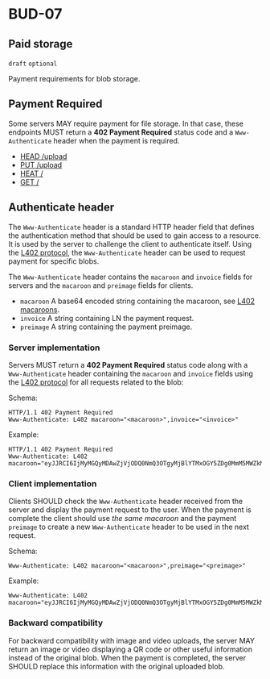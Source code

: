 BUD-07
======

Paid storage
---------------

`draft` `optional`

Payment requirements for blob storage.

## Payment Required

Some servers MAY require payment for file storage. In that case, these endpoints MUST return a **402 Payment Required** status code and a `Www-Authenticate` header when the payment is required.

- [HEAD /upload](./01.md#head-sha256---has-blob)
- [PUT /upload](./02.md#put-upload---upload-blob)
- [HEAT /<sha256>](./01.md#head-sha256---has-blob)
- [GET /<sha256>](./01.md#get-sha256---get-blob)


## Authenticate header

The `Www-Authenticate` header is a standard HTTP header field that defines the authentication method that should be used to gain access to a resource. It is used by the server to challenge the client to authenticate itself. Using the [L402 protocol](https://github.com/lightninglabs/L402), the `Www-Authenticate` header can be used to request payment for specific blobs.

The `Www-Authenticate` header contains the `macaroon` and `invoice` fields for servers and the `macaroon` and `preimage` fields for clients.

- `macaroon` A base64 encoded string containing the macaroon, see [L402 macaroons](https://github.com/lightninglabs/L402/blob/master/macaroons.md).
- `invoice` A string containing LN the payment request.
- `preimage` A string containing the payment preimage. 

### Server implementation

Servers MUST return a **402 Payment Required** status code along with a `Www-Authenticate` header containing the `macaroon` and `invoice` fields using the [L402 protocol](https://github.com/lightninglabs/L402) for all requests related to the blob:

Schema:

```http
HTTP/1.1 402 Payment Required
Www-Authenticate: L402 macaroon="<macaroon>",invoice="<invoice>"
```

Example:

```http
HTTP/1.1 402 Payment Required
Www-Authenticate: L402 macaroon="eyJJRCI6IjMyMGQyMDAwZjVjODQ0NmQ3OTgyMjBlYTMxOGY5ZDg0MmM5MWZkMjYyMTliODZhYWE2ODEzMDBjYjc4YTI2YWEiLCJ2ZXJzaW9uIjoiMCIsInBheW1lbnRfaGFzaCI6IjQzN2Q2YTg1Y2M2ZDQxMzNiYWIzZTEwNWM0NjViZjMzNTQ4ODNjNmVkNzNkZmFhODA3MDQ1ZmIyMTI4MTRmMjYiLCJ0b2tlbl9pZCI6IjExMzIiLCJsb2NhdGlvbiI6Ii9hcGkvdjIvbWVkaWEvNjZiMGU3NzFlYTM0ZDE0MTBkNTM4Nzk3MjQ0NGRiN2RkNjU3OGE5OTBhZDhmMjRjZjFiZTE1OWUwYmVkODdmYy8wNmQwM2FmYzJjZTJkYzY2ODUxMjFmNTFhZjM5ZDUyNjM2OWY5NjgyZTFhOWNiNGRiZGFlZDhlOWI1ZTJiNDI3Lm1wNCIsImNhdmVhdHMiOlsiIl19",invoice="lnbc30n1pnvscg5pp56rft56xqcdamm59epsvmes06ymctq7gjt3nfnu3mjaw6fmfuhweqhp5w48l28v60yvythn6qvnpq0lez54422a042yaw4kq8arvd68a6n7qcqzzsxqyz5vqsp5a5tz8qqf897a2psdh3gc8m72tkpfwf03p8j95tgvkwm0jx97ypqs9qxpqysgqxuv6h48rzmguqkyxdyegrwf2m9890st2mty7z68acvcp9s8ukpx5daja0tdfq4tn2lmt443kua45zh6dzuy90grz02hcfauqx999g4gpf9lqhw"
```

### Client implementation

Clients SHOULD check the `Www-Authenticate` header received from the server and display the payment request to the user. When the payment is complete the client should use *the same macaroon* and the payment `preimage` to create a new `Www-Authenticate` header to be used in the next request.

Schema:

```http
Www-Authenticate: L402 macaroon="<macaroon>",preimage="<preimage>"
```

Example:

```http
Www-Authenticate: L402 macaroon="eyJJRCI6IjMyMGQyMDAwZjVjODQ0NmQ3OTgyMjBlYTMxOGY5ZDg0MmM5MWZkMjYyMTliODZhYWE2ODEzMDBjYjc4YTI2YWEiLCJ2ZXJzaW9uIjoiMCIsInBheW1lbnRfaGFzaCI6IjQzN2Q2YTg1Y2M2ZDQxMzNiYWIzZTEwNWM0NjViZjMzNTQ4ODNjNmVkNzNkZmFhODA3MDQ1ZmIyMTI4MTRmMjYiLCJ0b2tlbl9pZCI6IjExMzIiLCJsb2NhdGlvbiI6Ii9hcGkvdjIvbWVkaWEvNjZiMGU3NzFlYTM0ZDE0MTBkNTM4Nzk3MjQ0NGRiN2RkNjU3OGE5OTBhZDhmMjRjZjFiZTE1OWUwYmVkODdmYy8wNmQwM2FmYzJjZTJkYzY2ODUxMjFmNTFhZjM5ZDUyNjM2OWY5NjgyZTFhOWNiNGRiZGFlZDhlOWI1ZTJiNDI3Lm1wNCIsImNhdmVhdHMiOlsiIl19",preimage="3e590d1336f241e858359c865802b4883ca91d47379c840af66785e2143bad22"
```

### Backward compatibility

For backward compatibility with image and video uploads, the server MAY return an image or video displaying a QR code or other useful information instead of the original blob. When the payment is completed, the server SHOULD replace this information with the original uploaded blob.